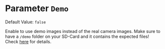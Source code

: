 # Parameter `Demo`
Default Value: `false`

Enable to use demo images instead of the real camera images.
Make sure to have a `/demo` folder on your SD-Card and it contains the expected files!
Check [here](../Demo-Mode) for details. 
